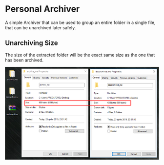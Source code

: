 # Personal Archiver

A simple Archiver that can be used to group an entire folder in a single file, that can be unarchived later safely.

## Unarchiving Size

The size of the extracted folder will be the exact same size as the one that has been archived.

![alt text](https://github.com/andrei-voia/personal_archiver/blob/master/sizes.png "Sizes")


